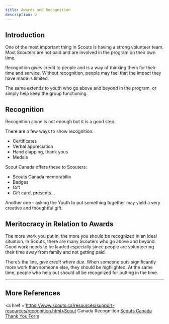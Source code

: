```yaml
---
title: Awards and Recognition
description: D
---
```


## Introduction
One of the most important thing in Scouts is having a strong volunteer team. Most Scouters are not  paid and are involved in the program on their own time. 

Recognition gives credit to people and is a way of thinking them for their time and service. Without recognition, people may feel that the impact they have made is limited.

The same extends to youth who go above and beyond in the program, or simply help keep the group functioning.

## Recognition
Recognition alone is not enough but it is a good step.

There are a few ways to show recognition:
* Certificates
* Verbal appreciation
* Hand clapping, thank yous
* Medals

Scout Canada offers these to Scouters:
* Scouts Canada memorabilia
* Badges
* Gift
* Gift card, presents…

Another one - asking the Youth to put something together may yield a very creative and thoughtful gift.

## Meritocracy in Relation to Awards
The more work you put in, the more you should be recognized in an ideal situation. In Scouts, there are many Scouters who go above and beyond. Good work needs to be lauded especially since people are volunteering their time away from family and not getting paid.

There’s the line, *give credit where due*. When someone puts significantly more work than someone else, they should be highlighted. At the same time, people who help out should all be recognized for putting in the time.


---

## More References
<a href ='https://www.scouts.ca/resources/support-resources/recognition.html>Scout Canada Recognition</a>
<a href ='https://www.myscouts.ca/ca/commendation/submit?_ga=2.118162697.1209303666.1627594827-1615550981.1627594827'>Scouts Canada Thank You Form</a>